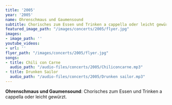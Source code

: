 ```yaml
---
title: '2005'
year: '2005'
name: Ohrenschmaus und Gaumensound
subtitle: Chorisches zum Essen und Trinken a cappella oder leicht gewürzt.
featured_image_path: "/images/concerts/2005/flyer.jpg"
images:
- image_path: ''
youtube_videos:
- url: ''
flyer_path: "/images/concerts/2005/flyer.jpg"
songs:
- title: Chili con Carne
  audio_path: "/audio-files/concerts/2005/Chiliconcarne.mp3"
- title: Drunken Sailor
  audio_path: "/audio-files/concerts/2005/Drunken sailor.mp3"
---
```


**Ohrenschmaus und Gaumensound**: Chorisches zum Essen und Trinken a cappella oder leicht gew&uuml;rzt.